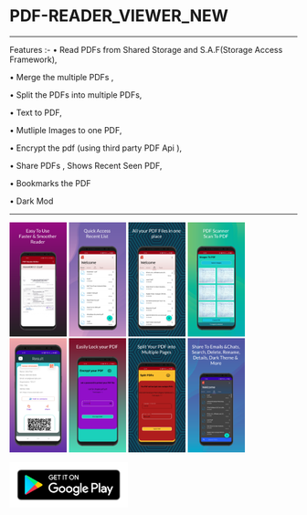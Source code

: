 # PDF-READER_VIEWER_NEW
***********************************************
Features :- 
• Read PDFs from Shared Storage and 
S.A.F(Storage Access Framework),

• Merge the multiple PDFs ,

• Split the PDFs into multiple PDFs,

• Text to PDF, 

• Mutliple Images to one PDF,

• Encrypt the pdf (using third party PDF Api ),

• Share PDFs , Shows Recent Seen PDF,

• Bookmarks the PDF

• Dark Mod
************************************************

<img src="screen_1.png" alt="Girl in a jacket" width="100" height="200"> <img src="screen_2.png" alt="Girl in a jacket" width="100" height="200"> <img src="screen_3.png" alt="Girl in a jacket" width="100" height="200"> <img src="screen_4.png" alt="Girl in a jacket" width="100" height="200"> <img src="screen_5.png" alt="Girl in a jacket" width="100" height="200"> <img src="screen_6.png" alt="Girl in a jacket" width="100" height="200"> <img src="screen_7.png" alt="Girl in a jacket" width="100" height="200"> <img src="screen_8.png" alt="Girl in a jacket" width="100" height="200">

<a href='https://play.google.com/store/apps/details?id=com.product.pdf_reader_viewer'><img alt='Get it on Google Play' src='ic_play_store.png' height="80"/></a>



